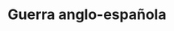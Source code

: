 ﻿---
title: "Guerra anglo-española"
permalink: periodes_449.html
layout: periode
dataInici: 1585
dataFi: 1604
sidebar: periodes
pares:
  - id: 306
    title: "Edad Moderna"
    dataInici: "(1453)"
    dataFi: "(1775)"

fills:
  - id: 450
    title: "Armada Invencible"
    dataInici: "(1588-06)"
    dataFi: "(1588-08)"

jocsPrincipals:
jocsEscenaris:
  - title: "Virgin Queen"
    bggId: 41066

  - title: "Armada"
    bggId: 4852
    dataInici: 1586-11
    dataFi: 1588-10

jocsEpoca:
jocsEpocaEscenaris:
---
